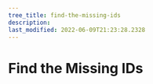 ```yaml
---
tree_title: find-the-missing-ids
description: 
last_modified: 2022-06-09T21:23:28.2328
---
```


# Find the Missing IDs
